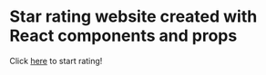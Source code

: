 # Star rating website created with React components and props

Click [here](https://NoahMiller4.github.io/star_rating/) to start rating!
